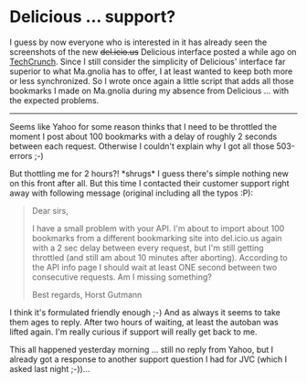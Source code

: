 # Delicious ... support?

I guess by now everyone who is interested in it has already seen the screenshots of the new <s>del.icio.us</s> Delicious interface posted a while ago on [TechCrunch](http://www.techcrunch.com/2007/09/06/exclusive-screen-shots-and-feature-overview-of-delicious-20-preview/). Since I still consider the simplicity of Delicious' interface far superior to what Ma.gnolia has to offer, I at least wanted to keep both more or less synchronized. So I wrote once again a little script that adds all those bookmarks I made on Ma.gnolia during my absence from Delicious ... with the expected problems.

-------------------------------

Seems like Yahoo for some reason thinks that I need to be throttled the moment I post about 100 bookmarks with a delay of roughly 2 seconds between each request. Otherwise I couldn't explain why I got all those 503-errors ;-)

But thottling me for 2 hours?! \*shrugs\* I guess there's simple nothing new on this front after all. But this time I contacted their customer support right away with following message (original including all the typos :P):

> 
> Dear sirs, 
> 
> I have a small problem with your API. I'm about to import about 100 bookmarks from a different bookmarking site into del.icio.us again with a 2 sec delay between every request, but I'm still getting throttled (and still am about 10 minutes after aborting). According to the API info page I should wait at least ONE second between two consecutive requests. Am I missing something? 
> 
> Best regards, Horst Gutmann
> 

I think it's formulated friendly enough ;-) And as always it seems to take them ages to reply. After two hours of waiting, at least the autoban was lifted again. I'm really curious if support will really get back to me.

This all happened yesterday morning ... still no reply from Yahoo, but I already got a response to another support question I had for JVC (which I asked last night ;-))...